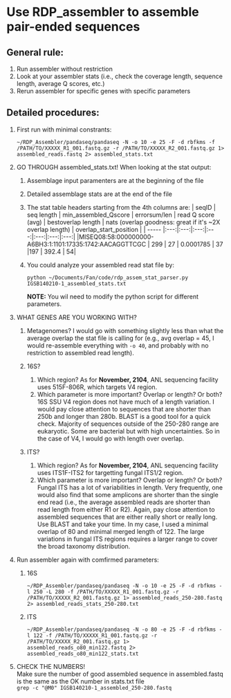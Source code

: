 Use RDP_assembler to assemble pair-ended sequences
=================

General rule:
----
1. Run assembler without restriction  
2. Look at your assembler stats (i.e., check the coverage length, sequence length, average  Q scores, etc.)
3. Rerun assembler for specific genes with specific parameters

Detailed procedures: 
----
1. First run with minimal constrants:   
    ```
    ~/RDP_Assembler/pandaseq/pandaseq -N -o 10 -e 25 -F -d rbfkms -f /PATH/TO/XXXXX_R1_001.fastq.gz -r /PATH/TO/XXXXX_R2_001.fastq.gz 1> assembled_reads.fastq 2> assembled_stats.txt
    ```

2. GO THROUGH assembled_stats.txt! When looking at the stat output: 
    1. Assemblage input paramenters are at the beginning of the file   
    2. Detailed assemblage stats are at the end of the file   
    3. The stat table headers starting from the 4th columns are:
        | seqID | seq length | min_assembled_Qscore | errorsum/len | read Q score (avg) | bestoverlap length | nats (overlap goodness: great if it's ~2X overlap length) | overlap_start_position |
        | ----- |:---:|:---:|:---:|:---:|:---:|:---:|:---:|
        |MISEQ08:58:000000000-A6BH3:1:1101:17335:1742:AACAGGTTCGC | 299 | 27 | 0.0001785 | 37 |197 | 392.4 | 54|

    4. You could analyze your assembled read stat file by:
        ```
        python ~/Documents/Fan/code/rdp_assem_stat_parser.py IGSB140210-1_assembled_stats.txt
        ```
 
        **NOTE:** You wil need to modify the python script for different parameters.

3. WHAT GENES ARE YOU WORKING WITH?    
    1. Metagenomes?
        I would go with something slightly less than what the average overlap the stat file is calling for (e.g., avg overlap = 45, I would re-assemble everything with `-o 40`, and probably with no restriction to assembled read length).     

    2. 16S?
        1. Which region? 
            As for **November, 2104**, ANL sequencing facility uses 515F-806R, which targets V4 region. 
        2. Which parameter is more important? Overlap or length? Or both?
            16S SSU V4 region does not have much of a length variation. I would pay close attention to sequences that are shorter than 250b and longer than 280b. BLAST is a good tool for a quick check. Majority of sequences outside of the 250-280 range are eukaryotic. Some are bacterial but with high uncertainties. So in the case of V4, I would go with length over overlap. 

    3. ITS? 
        1. Which region?
            As for **November, 2104**, ANL sequencing facility uses ITS1F-ITS2 for targetting fungal ITS1/2 region.    
        2. Which parameter is more important? Overlap or length? Or both?
            Fungal ITS has a lot of variabilities in length. Very frequently, one would also find that some amplicons are shorter than the single end read (i.e., the average assembled reads are shorter than read length from either R1 or R2). Again, pay close attention to assembled sequences that are either really short or really long. Use BLAST and take your time. In my case, I used a minimal overlap of 80 and minimal merged length of 122. The large variations in fungal ITS regions requires a larger range to cover the broad taxonomy distribution.

3. Run assembler again with comfirmed parameters:   
    1. 16S
        ```
        ~/RDP_Assembler/pandaseq/pandaseq -N -o 10 -e 25 -F -d rbfkms -l 250 -L 280 -f /PATH/TO/XXXXX_R1_001.fastq.gz -r /PATH/TO/XXXXX_R2_001.fastq.gz 1> assembled_reads_250-280.fastq 2> assembled_reads_stats_250-280.txt
        ```

    2. ITS
        ```
        ~/RDP_Assembler/pandaseq/pandaseq -N -o 80 -e 25 -F -d rbfkms -l 122 -f /PATH/TO/XXXXX_R1_001.fastq.gz -r /PATH/TO/XXXXX_R2_001.fastq.gz 1> assembled_reads_o80_min122.fastq 2> assembled_reads_o80_min122_stats.txt
        ``` 

4. CHECK THE NUMBERS!   
    Make sure the number of good assembled sequence in assembled.fastq is the same as the OK number in stats.txt file   
        ```
        grep -c "@M0" IGSB140210-1_assembled_250-280.fastq  
        ```

